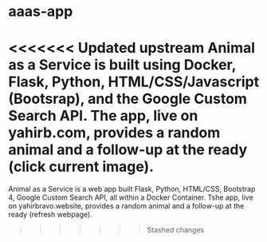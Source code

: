 # aaas-app
<<<<<<< Updated upstream
Animal as a Service is built using Docker, Flask, Python, HTML/CSS/Javascript (Bootsrap), and the Google Custom Search API. The app, live on yahirb.com, provides a random animal and a follow-up at the ready (click current image). 
=======
Animal as a Service is a web app built Flask, Python, HTML/CSS, Bootstrap 4, Google Custom Search API, all within a Docker Container. Tshe app, live on yahirbravo.website, provides a random animal and a follow-up at the ready (refresh webpage).
>>>>>>> Stashed changes
